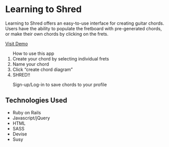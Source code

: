<h1> Learning to Shred </h1>
<p>Learning to Shred offers an easy-to-use interface for creating guitar chords. Users have the ability to populate the fretboard with pre-generated chords, or make their own chords by clicking on the frets. </p>

<a href = https://learning-to-shred.herokuapp.com/chord_diagrams/new /> Visit Demo </a>

<ol> How to use this app 
  <li> Create your chord by selecting individual frets</li>
  <li>Name your chord</li>
  <li>Click “create chord diagram”</li>
  <li>SHRED!!</li>
<p> Sign-up/Log-in to save chords to your profile </p>
</ol>



<h2> Technologies Used </h2>
  <ul>
    <li>Ruby on Rails </li>
    <li>Javascript/jQuery </li>
    <li> HTML</li>
    <li> SASS</li>
    <li> Devise </li>
    <li> Susy </li>
  </ul>

